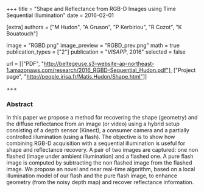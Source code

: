 +++
title = "Shape and Reflectance from RGB-D Images using Time Sequential Illumination"
date = 2016-02-01

[extra]
authors = ["M Hudon", "A Gruson", "P Kerbiriou", "R Cozot", "K Bouatouch"]

image = "RGBD.png"
image_preview = "RGBD_prev.png"
math = true
publication_types = ["2"]
publication = "*VISAPP*, 2016"
selected = false

url = [["PDF", "http://beltegeuse.s3-website-ap-northeast-1.amazonaws.com/research/2016_RGBD-Sequential_Hudon.pdf"],
    ["Project page", "http://people.irisa.fr/Matis.Hudon/Shape.html"]]

+++

### Abstract

In this paper we propose a method for recovering the shape (geometry) and the diffuse reflectance from an image (or video) using a hybrid setup consisting of a depth sensor (Kinect), a consumer camera and a partially controlled illumination (using a flash). The objective is to show how combining RGB-D acquisition with a sequential illumination is useful for shape and reflectance recovery. A pair of two images are captured: one non flashed (image under ambient illumination) and a flashed one. A pure flash image is computed by subtracting the non flashed image from the flashed image. We propose an novel and near real-time algorithm, based on a local illumination model of our flash and the pure flash image, to enhance geometry (from the noisy depth map) and recover reflectance information.
